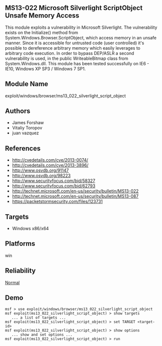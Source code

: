 ## MS13-022 Microsoft Silverlight ScriptObject Unsafe Memory Access

This module exploits a vulnerability in Microsoft 
Silverlight. The vulnerability exists on the Initialize() 
method from System.Windows.Browser.ScriptObject, which 
access memory in an unsafe manner. Since it is accessible 
for untrusted code (user controlled) it's possible to 
dereference arbitrary memory which easily leverages to 
arbitrary code execution. In order to bypass DEP/ASLR a 
second vulnerability is used, in the public WriteableBitmap 
class from System.Windows.dll. This module has been tested 
successfully on IE6 - IE10, Windows XP SP3 / Windows 7 SP1.


## Module Name
exploit/windows/browser/ms13_022_silverlight_script_object

## Authors
* James Forshaw
* Vitaliy Toropov
* juan vazquez


## References
* http://cvedetails.com/cve/2013-0074/
* http://cvedetails.com/cve/2013-3896/
* http://www.osvdb.org/91147
* http://www.osvdb.org/98223
* http://www.securityfocus.com/bid/58327
* http://www.securityfocus.com/bid/62793
* http://technet.microsoft.com/en-us/security/bulletin/MS13-022
* http://technet.microsoft.com/en-us/security/bulletin/MS13-087
* https://packetstormsecurity.com/files/123731



## Targets
* Windows x86/x64


## Platforms
win

## Reliability
[Normal](https://github.com/rapid7/metasploit-framework/wiki/Exploit-Ranking)

## Demo

```
msf > use exploit/windows/browser/ms13_022_silverlight_script_object
msf exploit(ms13_022_silverlight_script_object) > show targets
   ... a list of targets ...
msf exploit(ms13_022_silverlight_script_object) > set TARGET <target-id>
msf exploit(ms13_022_silverlight_script_object) > show options
   ... show and set options ...
msf exploit(ms13_022_silverlight_script_object) > run
```
    
    